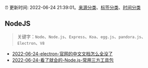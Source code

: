 :alarm_clock: 更新时间: 2022-06-24 21:39:01。[来源分类](../README.md)、[标签分类](../TAGS.md)、[时间分类](../TIMELINE.md)

## NodeJS


> 关键字：`Node`、`Node.js`、`Express`、`Koa`、`egg.js`、`pandora.js`、`Electron`、`V8`



- [2022-06-24-electron-官网的中文文档怎么全没了](https://www.v2ex.com/t/862039) 
- [2022-06-24-看了就会的-Node.js-常用三方工具包](https://toutiao.io/k/prwmpay) 